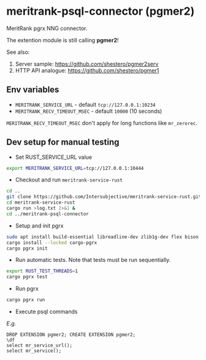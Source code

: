 # meritrank-psql-connector (pgmer2)
MeritRank pgrx NNG connector.

The extention module is still calling **pgmer2**!

See also:
1. Server sample: https://github.com/shestero/pgmer2serv
2. HTTP API analogue: https://github.com/shestero/pgmer1

## Env variables
- `MERITRANK_SERVICE_URL` - default `tcp://127.0.0.1:10234`
- `MERITRANK_RECV_TIMEOUT_MSEC` - default `10000` (10 seconds)

`MERITRANK_RECV_TIMEOUT_MSEC` don't apply for long functions like `mr_zerorec`.

## Dev setup for manual testing
- Set RUST_SERVICE_URL value

```sh
export MERITRANK_SERVICE_URL=tcp://127.0.0.1:10444
```

- Checkout and run `meritrank-service-rust`

```sh
cd ..
git clone https://github.com/Intersubjective/meritrank-service-rust.git
cd meritrank-service-rust
cargo run >log.txt 2>&1 &
cd ../meritrank-psql-connector
```

- Setup and init pgrx

```sh
sudo apt install build-essential libreadline-dev zlib1g-dev flex bison libxml2-dev libxslt-dev libssl-dev libxml2-utils xsltproc ccache pkg-config
cargo install --locked cargo-pgrx
cargo pgrx init 
```

- Run automatic tests. Note that tests must be run sequentially.

```sh
export RUST_TEST_THREADS=1
cargo pgrx test
```

- Run pgrx

```sh
cargo pgrx run
```

- Execute psql commands

_E.g._
```psql
DROP EXTENSION pgmer2; CREATE EXTENSION pgmer2;
\df
select mr_service_url();
select mr_service();
```
